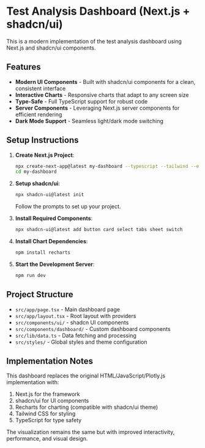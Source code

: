 # Test Analysis Dashboard (Next.js + shadcn/ui)

This is a modern implementation of the test analysis dashboard using Next.js and shadcn/ui components.

## Features

- **Modern UI Components** - Built with shadcn/ui components for a clean, consistent interface
- **Interactive Charts** - Responsive charts that adapt to any screen size
- **Type-Safe** - Full TypeScript support for robust code
- **Server Components** - Leveraging Next.js server components for efficient rendering
- **Dark Mode Support** - Seamless light/dark mode switching

## Setup Instructions

1. **Create Next.js Project**:

   ```bash
   npx create-next-app@latest my-dashboard --typescript --tailwind --eslint --app --src-dir
   cd my-dashboard
   ```

2. **Setup shadcn/ui**:

   ```bash
   npx shadcn-ui@latest init
   ```

   Follow the prompts to set up your project.

3. **Install Required Components**:

   ```bash
   npx shadcn-ui@latest add button card select tabs sheet switch
   ```

4. **Install Chart Dependencies**:

   ```bash
   npm install recharts
   ```

5. **Start the Development Server**:
   ```bash
   npm run dev
   ```

## Project Structure

- `src/app/page.tsx` - Main dashboard page
- `src/app/layout.tsx` - Root layout with providers
- `src/components/ui/` - shadcn UI components
- `src/components/dashboard/` - Custom dashboard components
- `src/lib/data.ts` - Data fetching and processing
- `src/styles/` - Global styles and theme configuration

## Implementation Notes

This dashboard replaces the original HTML/JavaScript/Plotly.js implementation with:

1. Next.js for the framework
2. shadcn/ui for UI components
3. Recharts for charting (compatible with shadcn/ui theme)
4. Tailwind CSS for styling
5. TypeScript for type safety

The visualization remains the same but with improved interactivity, performance, and visual design.

